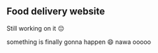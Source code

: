 ## Food delivery website 

Still working on it 😔 

something is finally gonna happen 😄 
nawa ooooo 
